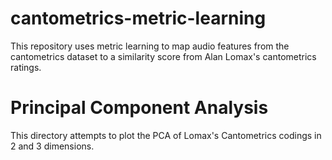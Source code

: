 # cantometrics-metric-learning

This repository uses metric learning to map audio features from the cantometrics dataset to a similarity score from Alan Lomax's cantometrics ratings.

# Principal Component Analysis

This directory attempts to plot the PCA of Lomax's Cantometrics codings in 2 and 3 dimensions. 
